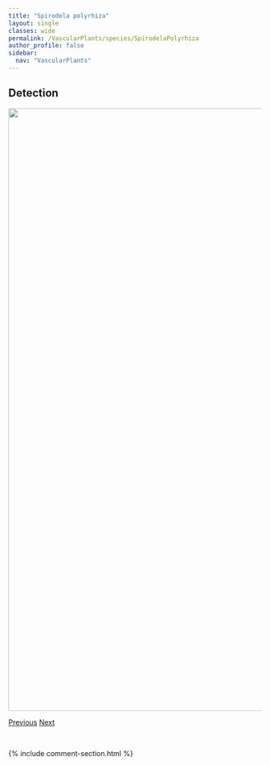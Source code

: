 ```yaml
---
title: "Spirodela polyrhiza"
layout: single
classes: wide
permalink: /VascularPlants/species/SpirodelaPolyrhiza
author_profile: false
sidebar:
  nav: "VascularPlants"
---
```


<h2>Detection</h2>

<a href="https://drive.google.com/uc?export=view&id=1Cq0CGRvNeUTbahuntXRlSJxRJm831y01">
<img src="https://drive.google.com/uc?export=view&id=1Cq0CGRvNeUTbahuntXRlSJxRJm831y01" height = "1200" width = "800">
</a>


<a href="/DevelopmentWebsite/VascularPlants/species/SpiranthesRomanzoffiana" class="pagination--pager" title="Spiranthes romanzoffiana">Previous</a> <a href="/DevelopmentWebsite/VascularPlants/species/SporobolusCryptandrus" class="pagination--pager" title="Sporobolus cryptandrus">Next</a>

<p>&nbsp;</p>

{% include comment-section.html %}
